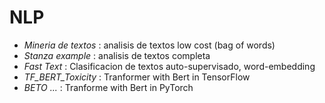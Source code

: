 # NLP

- *Mineria de textos* : analisis de textos low cost (bag of words)
- *Stanza example* : analisis de textos completa
- *Fast Text* : Clasificacion de textos auto-supervisado, word-embedding
- *TF_BERT_Toxicity* : Tranformer with Bert in TensorFlow
- *BETO ...* : Tranforme with Bert in PyTorch
